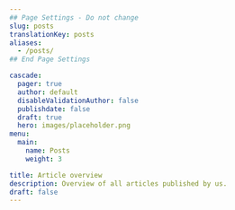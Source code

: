 ```yaml
---
## Page Settings - Do not change
slug: posts
translationKey: posts
aliases:
  - /posts/
## End Page Settings

cascade:
  pager: true
  author: default
  disableValidationAuthor: false
  publishdate: false
  draft: true
  hero: images/placeholder.png
menu:
  main:
    name: Posts
    weight: 3

title: Article overview
description: Overview of all articles published by us.
draft: false
---
```

